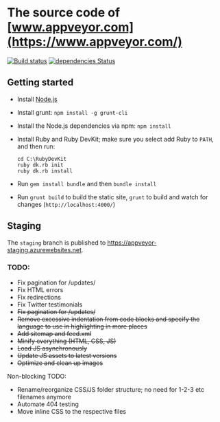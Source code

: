 # The source code of [www.appveyor.com](https://www.appveyor.com/)

[![Build status](https://ci.appveyor.com/api/projects/status/a8s3e1pd8070x2y9?svg=true)](https://ci.appveyor.com/project/AppVeyor-Website/website)
[![dependencies Status](https://david-dm.org/gruntjs/appveyor/website.svg)](https://david-dm.org/appveyor/website)

## Getting started

* Install [Node.js](https://nodejs.org/download/)
* Install grunt: `npm install -g grunt-cli`
* Install the Node.js dependencies via npm: `npm install`
* Install Ruby and Ruby DevKit; make sure you select add Ruby to `PATH`, and then run:

    ```shell
    cd C:\RubyDevKit
    ruby dk.rb init
    ruby dk.rb install
    ```

* Run `gem install bundle` and then `bundle install`
* Run `grunt build` to build the static site, `grunt` to build and watch for changes (`http://localhost:4000/`)

## Staging

The `staging` branch is published to <https://appveyor-staging.azurewebsites.net>.

### TODO:

* Fix pagination for /updates/
* Fix HTML errors
* Fix redirections
* Fix Twitter testimonials
* ~~Fix pagination for /updates/~~
* ~~Remove excessive indentation from code blocks and specify the language to use in highlighting in more places~~
* ~~Add sitemap and feed.xml~~
* ~~Minify everything (HTML, CSS, JS)~~
* ~~Load JS asynchronously~~
* ~~Update JS assets to latest versions~~
* ~~Optimize and clean up images~~

Non-blocking TODO:

* Rename/reorganize CSS/JS folder structure; no need for 1-2-3 etc filenames anymore
* Automate 404 testing
* Move inline CSS to the respective files

